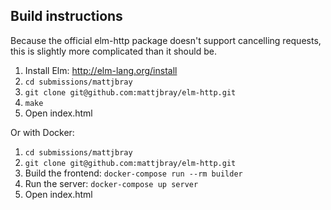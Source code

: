 Build instructions
------------------

Because the official elm-http package doesn't support cancelling requests, this
is slightly more complicated than it should be.

1. Install Elm: http://elm-lang.org/install
2. `cd submissions/mattjbray`
3. `git clone git@github.com:mattjbray/elm-http.git`
4. `make`
5. Open index.html

Or with  Docker:

1. `cd submissions/mattjbray`
2. `git clone git@github.com:mattjbray/elm-http.git`
3. Build the frontend: `docker-compose run --rm builder`
4. Run the server: `docker-compose up server`
5. Open index.html